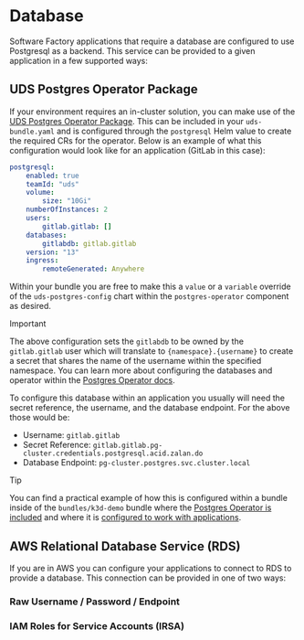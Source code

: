 # Database

Software Factory applications that require a database are configured to use Postgresql as a backend.  This service can be provided to a given application in a few supported ways:

## UDS Postgres Operator Package

If your environment requires an in-cluster solution, you can make use of the [UDS Postgres Operator Package](https://github.com/defenseunicorns/uds-package-postgres-operator).  This can be included in your `uds-bundle.yaml` and is configured through the `postgresql` Helm value to create the required CRs for the operator.  Below is an example of what this configuration would look like for an application (GitLab in this case):

```yaml
postgresql:
    enabled: true
    teamId: "uds"
    volume:
        size: "10Gi"
    numberOfInstances: 2
    users:
        gitlab.gitlab: []
    databases:
        gitlabdb: gitlab.gitlab
    version: "13"
    ingress:
        remoteGenerated: Anywhere
```

Within your bundle you are free to make this a `value` or a `variable` override of the `uds-postgres-config` chart within the `postgres-operator` component as desired.

> [!IMPORTANT]
> The above configuration sets the `gitlabdb` to be owned by the `gitlab.gitlab` user which will translate to `{namespace}.{username}` to create a secret that shares the name of the username within the specified namespace.  You can learn more about configuring the databases and operator within the [Postgres Operator docs](https://github.com/zalando/postgres-operator/tree/master/docs).

To configure this database within an application you usually will need the secret reference, the username, and the database endpoint.  For the above those would be:

- Username: `gitlab.gitlab`
- Secret Reference: `gitlab.gitlab.pg-cluster.credentials.postgresql.acid.zalan.do`
- Database Endpoint: `pg-cluster.postgres.svc.cluster.local`

> [!TIP]
> You can find a practical example of how this is configured within a bundle inside of the `bundles/k3d-demo` bundle where the [Postgres Operator is included](https://github.com/defenseunicorns/uds-software-factory/blob/5c7f9fea76ec074a17555109fc55f733e3d27747/bundles/k3d-demo/uds-bundle.yaml#L39) and where it is [configured to work with applications](https://github.com/defenseunicorns/uds-software-factory/blob/5c7f9fea76ec074a17555109fc55f733e3d27747/bundles/k3d-demo/uds-bundle.yaml#L180).

## AWS Relational Database Service (RDS)

If you are in AWS you can configure your applications to connect to RDS to provide a database.  This connection can be provided in one of two ways: 

### Raw Username / Password / Endpoint

<!-- TODO: (@WSTARR) Should we allow for configuration similar to https://github.com/defenseunicorns/uds-package-mattermost/blob/main/chart/values.yaml#L11 so that we don't need to pre-create secrets for GL / SQ? -->

### IAM Roles for Service Accounts (IRSA)

<!-- TODO: (@WSTARR) Fill out this section -->
